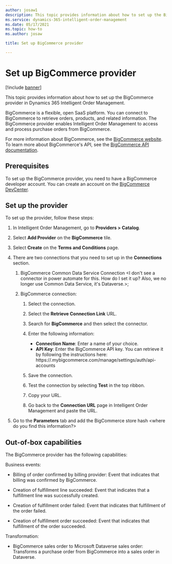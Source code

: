 ```yaml
---
author: josaw1
description: This topic provides information about how to set up the BigCommerce provider in Dynamics 365 Intelligent Order Management.
ms.service: dynamics-365-intelligent-order-management
ms.date: 05/17/2021
ms.topic: how-to
ms.author: josaw

title: Set up BigCommerce provider

---
```


# Set up BigCommerce provider

[!include [banner](includes/banner.md)]


This topic provides information about how to set up the BigCommerce provider in Dynamics 365 Intelligent Order Management.

BigCommerce is a flexible, open SaaS platform. You can connect to BigCommerce to retrieve orders, products, and related information. The BigCommerce provider enables Intelligent Order Management to access and process purchase orders from BigCommerce.  
  
For more information about BigCommerce, see the [BigCommerce website](https://www.bigcommerce.com/). To learn more about BigCommerce's API, see the [BigCommerce API documentation](https://developer.bigcommerce.com/api-docs).

## Prerequisites 

To set up the BigCommerce provider, you need to have a BigCommerce developer account. You can create an account on the [BigCommerce DevCenter](https://developer.bigcommerce.com/).

## Set up the provider
To set up the provider, follow these steps: 

1.  In Intelligent Order Management, go to **Providers > Catalog**.

2.  Select **Add Provider** on the **BigCommerce** tile.

3.  Select **Create** on the **Terms and Conditions** page.

4.  There are two connections that you need to set up in the **Connections** section.

    1. BigCommerce Common Data Service Connection <I don't see a connector in power automate for this. How do I set it up? Also, we no longer use Common Data Service, it's Dataverse.>;

    2. BigCommerce connection:
 
          1. Select the connection.

          3. Select the **Retrieve Connection Link** URL.

          5. Search for **BigCommerce** and then select the connector.

          7. Enter the following information: 
              - **Connection Name**: Enter a name of your choice.
              - **API Key**: Enter the BigCommerce API key. You can retrieve it by following the instructions here: https://<your store hash code>.mybigcommerce.com/manage/settings/auth/api-accounts

          9. Save the connection.

          11. Test the connection by selecting **Test** in the top ribbon.

          13. Copy your URL.

          15. Go back to the **Connection URL** page in Intelligent Order Management and paste the URL.

5. Go to the **Parameters** tab and add the BigCommerce store hash <where do you find this information?>

## Out-of-box capabilities

The BigCommerce provider has the following capabilities:

Business events:

-   Billing of order confirmed by billing provider: Event that indicates that billing was confirmed by BigCommerce.

-   Creation of fulfillment line succeeded: Event that indicates that a fulfillment line was successfully created.

-   Creation of fulfillment order failed: Event that indicates that fulfillment of the order failed.

-   Creation of fulfillment order succeeded: Event that indicates that fulfillment of the order succeeded.


Transformation:

-   BigCommerce sales order to Microsoft Dataverse sales order: Transforms a purchase order from BigCommerce into a sales order in Dataverse.
